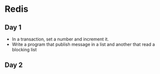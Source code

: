# Redis

## Day 1

* In a transaction, set a number and increment it.
* Write a program that publish message in a list and another that read a blocking list

## Day 2

